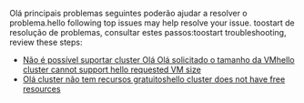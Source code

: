 <span data-ttu-id="42a31-101">Olá principais problemas seguintes poderão ajudar a resolver o problema.</span><span class="sxs-lookup"><span data-stu-id="42a31-101">hello following top issues may help resolve your issue.</span></span> <span data-ttu-id="42a31-102">toostart de resolução de problemas, consultar estes passos:</span><span class="sxs-lookup"><span data-stu-id="42a31-102">toostart troubleshooting, review these steps:</span></span>

- [<span data-ttu-id="42a31-103">Não é possível suportar cluster Olá Olá solicitado o tamanho da VM</span><span class="sxs-lookup"><span data-stu-id="42a31-103">hello cluster cannot support hello requested VM size</span></span>](../articles/virtual-machines/windows/troubleshoot-deploy-vm.md#the-cluster-cannot-support-the-requested-vm-size)
- [<span data-ttu-id="42a31-104">Olá cluster não tem recursos gratuitos</span><span class="sxs-lookup"><span data-stu-id="42a31-104">hello cluster does not have free resources</span></span>](../articles/virtual-machines/windows/troubleshoot-deploy-vm.md#the-cluster-does-not-have-free-resources)

